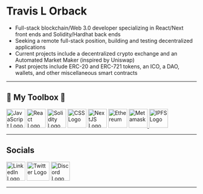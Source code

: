 # Travis L Orback

- Full-stack blockchain/Web 3.0 developer specializing in React/Next front ends and Solidity/Hardhat back ends
- Seeking a remote full-stack position, building and testing decentralized applications
- Current projects include a decentralized crypto exchange and an Automated Market Maker (inspired by Uniswap)
- Past projects include ERC-20 and ERC-721 tokens, an ICO, a DAO, wallets, and other miscellaneous smart contracts

---

## 🧰 My Toolbox 🧰

<a href="https://www.javascript.com/"><img src="https://cdn.worldvectorlogo.com/logos/logo-javascript.svg" alt="JavaScript Logo" width="50" height="50" /></a> <a href="https://reactjs.org/"><img src="https://cdn.worldvectorlogo.com/logos/react-1.svg" alt="React Logo" width="50" height="50" /></a> <a href="https://docs.soliditylang.org/en/v0.8.17/"><img src="https://cdn.worldvectorlogo.com/logos/solidity.svg" alt="Solidity Logo" width="50" height="50"/></a> <a href="https://www.w3.org/TR/CSS/#css"><img src="https://cdn.worldvectorlogo.com/logos/css-3.svg" alt="CSS Logo" width="50" height="50"/></a> <a href="https://nextjs.org/"><img src="https://www.svgrepo.com/show/354113/nextjs-icon.svg" alt="NextJS Logo" width="50" height="50" /></a> <a href="https://ethereum.org/en/"><img src="https://cdn.worldvectorlogo.com/logos/ethereum-eth.svg" alt="Ethereum" width="50" height="50"/></a> <a href="https://metamask.io/"><img src="https://github.com/MetaMask/brand-resources/raw/master/SVG/metamask-fox.svg" alt="Metamask" widt="50" height="50"/> <a href="https://ipfs.tech/"><img src="https://docs.ipfs.tech/images/ipfs-logo.svg" alt="IPFS Logo" width="50" height="50" /></a>

---

## Socials

<a href="https://www.linkedin.com/in/travislorback/" target="_blank" rel="noreferrer"><img src="https://cdn.worldvectorlogo.com/logos/linkedin-icon-2.svg" alt="LinkedIn Logo" width="50" height="50" /></a> <a href="https://twitter.com/tlorback" target="_blank" rel="noreferrer"><img src="https://upload.wikimedia.org/wikipedia/sco/thumb/9/9f/Twitter_bird_logo_2012.svg/172px-Twitter_bird_logo_2012.svg.png?20141014130605" alt="Twitter Logo" width="60" height="50" /></a> <a href="https://www.discordapp.com/users/652256581915902002" target="_blank" rel="noreferrer"><img src="https://assets-global.website-files.com/6257adef93867e50d84d30e2/636e0a69f118df70ad7828d4_icon_clyde_blurple_RGB.svg" alt="Discord Logo" width="50" height="50" /></a>

---


<!--
**WYTANA/WYTANA** is a ✨ _special_ ✨ repository because its `README.md` (this file) appears on your GitHub profile.

Here are some ideas to get you started:

- 🔭 I’m currently working on ...
- 🌱 I’m currently learning ...
- 👯 I’m looking to collaborate on ...
- 🤔 I’m looking for help with ...
- 💬 Ask me about ...
- 📫 How to reach me: ...
- 😄 Pronouns: ...
- ⚡ Fun fact: ...
-->
